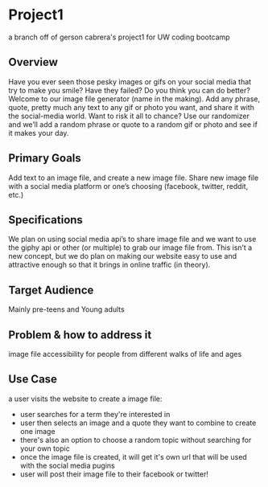 # Project1
a branch off of gerson cabrera's project1 for UW coding bootcamp
## Overview
Have you ever seen those pesky images or gifs on your social media that try to make you smile? Have they failed? Do you think you can do better? Welcome to our image file generator (name in the making). Add any phrase, quote, pretty much any text  to any gif or photo you want, and share it with the social-media world. Want to risk it all to chance? Use our randomizer and we’ll add a random phrase or quote to a random gif or photo and see if it makes your day. 

## Primary Goals
Add text to an image file, and create a new image file.
Share new image file with a social media platform or one’s choosing (facebook, twitter, reddit, etc.)
## Specifications
We plan on using social media api’s to share image file and we want to use the giphy api or other (or multiple) to grab our image file from. This isn’t a new concept, but we do plan on making our website easy to use and attractive enough so that it brings in online traffic (in theory). 

## Target Audience
Mainly pre-teens and Young adults 
## Problem & how to address it 
image file accessibility for people from different walks of life and ages

## Use Case
a user visits the website to create a image file:
- user searches for a term they're interested in
- user then selects an image and a quote they want to combine to create one image
- there's also an option to choose a random topic without searching for your own topic
- once the image file is created, it will get it's own url that will be used with the social media pugins
- user will post their image file to their facebook or twitter!


